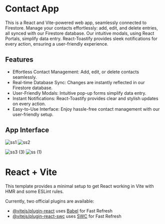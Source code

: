 
# Contact App
This is a React and Vite-powered web app, seamlessly connected to Firestore. Manage your contacts effortlessly: add, edit, and delete entries, all synced with our Firestore database. Our intuitive modals, using React Portals, simplify data entry. React-Toastify provides sleek notifications for every action, ensuring a user-friendly experience.

## Features

- Effortless Contact Management: Add, edit, or delete contacts seamlessly.
- Real-time Database Sync: Changes are instantly reflected in our Firestore database.
- User-Friendly Modals: Intuitive pop-up forms simplify data entry.
- Instant Notifications: React-Toastify provides clear and stylish updates on every action.
- Easy-to-Use Interface: Enjoy hassle-free contact management with our user-friendly setup.

## App Interface

![ss1](https://github.com/Rupal-Gupta29/Contact-App/assets/70842313/1f088d61-c0dc-462f-bba5-21e5c2b94e8a) ![ss2](https://github.com/Rupal-Gupta29/Contact-App/assets/70842313/6a497101-7575-4883-8925-ceafd45eb6aa)

![ss3 (3)](https://github.com/Rupal-Gupta29/Contact-App/assets/70842313/a0e11602-09e3-4556-9fc8-67097c651010)  ![ss (1)](https://github.com/Rupal-Gupta29/Contact-App/assets/70842313/07a071c7-2181-4488-afa1-37015cb865d4)  

# React + Vite

This template provides a minimal setup to get React working in Vite with HMR and some ESLint rules.

Currently, two official plugins are available:

- [@vitejs/plugin-react](https://github.com/vitejs/vite-plugin-react/blob/main/packages/plugin-react/README.md) uses [Babel](https://babeljs.io/) for Fast Refresh
- [@vitejs/plugin-react-swc](https://github.com/vitejs/vite-plugin-react-swc) uses [SWC](https://swc.rs/) for Fast Refresh
